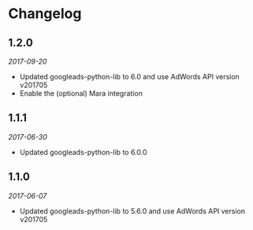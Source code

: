 # Changelog



## 1.2.0 
*2017-09-20* 

- Updated googleads-python-lib to 6.0 and use AdWords API version v201705
- Enable the (optional) Mara integration

## 1.1.1
*2017-06-30* 

- Updated googleads-python-lib to 6.0.0

## 1.1.0
*2017-06-07* 

- Updated googleads-python-lib to 5.6.0 and use AdWords API version v201705

